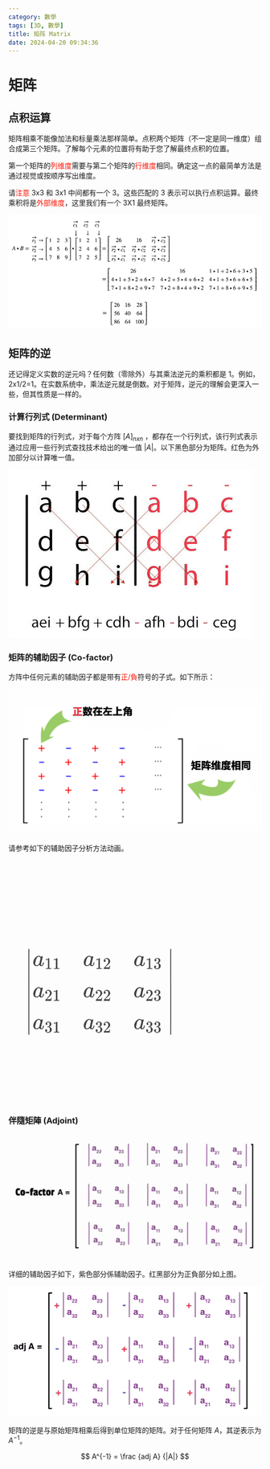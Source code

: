 ```yaml
---
category: 數學
tags: [3D, 數學]
title: 矩阵 Matrix
date: 2024-04-20 09:34:36
---
```


# 矩阵

## 点积运算

矩阵相乘不能像加法和标量乘法那样简单。点积两个矩阵（不一定是同一维度）组合成第三个矩阵。了解每个元素的位置将有助于您了解最终点积的位置。

第一个矩阵的<font color="#FF1000">列维度</font>需要与第二个矩阵的<font color="#FF1000">行维度</font>相同。确定这一点的最简单方法是通过视觉或按顺序写出维度。

请<font color="#FF1000">注意</font> 3x3 和 3x1 中间都有一个 3。这些匹配的 3 表示可以执行点积运算。最终乘积将是<font color="#FF1000">外部维度</font>，这里我们有一个 3X1 最终矩阵。

![Alt x](../assets/img/3d/matrixdot.png)

## 矩阵的逆

还记得定义实数的逆元吗？任何数（零除外）与其乘法逆元的乘积都是 1。例如，2x1/2=1。在实数系统中，乘法逆元就是倒数。对于矩阵，逆元的理解会更深入一些，但其性质是一样的。

### 计算行列式 (Determinant)

要找到矩阵的行列式，对于每个方阵   $[A]_{nxn}$ ，都存在一个行列式，该行列式表示通过应用一些行列式查找技术给出的唯一值 $|A|$。以下黑色部分为矩阵。红色为外加部分以计算唯一值。

![Alt x](../assets/img/3d/det.png)

### 矩阵的辅助因子 (Co-factor)

方阵中任何元素的辅助因子都是带有<font color="#FF1000">正/負</font>符号的子式。如下所示：

![Alt x](../assets/img/3d/cofactor.png)

请参考如下的辅助因子分析方法动画。

![Alt x](../assets/img/3d/matrix.gif)

### 伴隨矩陣 (Adjoint)


![Alt x](../assets/img/3d/adjoint.gif)


详细的辅助因子如下，紫色部分係辅助因子。红黑部分为正負部分如上图。

![Alt x](../assets/img/3d/adjoin.png)

矩阵的逆是与原始矩阵相乘后得到单位矩阵的矩阵。对于任何矩阵 $A$，其逆表示为 $A^{-1}$。

$$ A^{-1} = \frac {adj  A} {|A|} 
$$
